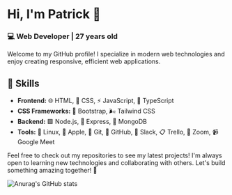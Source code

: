 # Hi, I'm Patrick 👋

### 💻 Web Developer | 27 years old

Welcome to my GitHub profile! I specialize in modern web technologies and enjoy creating responsive, efficient web applications.

## 🚀 Skills

- **Frontend:** 🌐 HTML, 🎨 CSS, ⚡ JavaScript, 🔷 TypeScript
- **CSS Frameworks:** 👢 Bootstrap, 🌬️ Tailwind CSS
- **Backend:** 🟩 Node.js, 🚏 Express, 🍃 MongoDB
- **Tools:** 🐧 Linux, 🍏 Apple, 🌱 Git, 🐙 GitHub, 💬 Slack, 📋 Trello, 🎥 Zoom, 📹 Google Meet

Feel free to check out my repositories to see my latest projects! I'm always open to learning new technologies and collaborating with others. Let's build something amazing together! 🚀






![Anurag's GitHub stats](https://github-readme-stats.vercel.app/api?username=PatrickZablocki&theme=midnight-purple)

